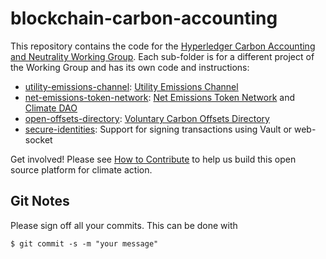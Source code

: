 # blockchain-carbon-accounting

This repository contains the code for the [Hyperledger Carbon Accounting and Neutrality Working Group](https://wiki.hyperledger.org/display/CASIG/Carbon+Accounting+and+Certification+Working+Group). Each
sub-folder is for a different project of the Working Group and has its own code and instructions:

- [utility-emissions-channel](utility-emissions-channel/README.md): [Utility Emissions Channel](https://wiki.hyperledger.org/display/CASIG/Utility+Emissions+Channel)
- [net-emissions-token-network](net-emissions-token-network/README.md): [Net Emissions Token Network](https://wiki.hyperledger.org/display/CASIG/Emissions+Tokens+Network) and [Climate DAO](https://wiki.hyperledger.org/display/CASIG/Climate+DAOs)
- [open-offsets-directory](open-offsets-directory/README.md): [Voluntary Carbon Offsets Directory](https://wiki.hyperledger.org/display/CASIG/Voluntary+Carbon+Offsets+Directory+Research+Project)
- [secure-identities](secure-identities/README.md): Support for signing transactions using Vault or web-socket

Get involved!  Please see [How to Contribute](https://wiki.hyperledger.org/display/CASIG/How+to+Contribute) to help us build this open source platform for climate action.

## Git Notes

Please sign off all your commits. This can be done with

    $ git commit -s -m "your message"


